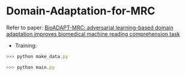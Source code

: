 # Domain-Adaptation-for-MRC

Refer to paper: [BioADAPT-MRC: adversarial learning-based domain adaptation improves biomedical machine reading comprehension task](https://arxiv.org/abs/2202.13174)

- Training:
```js
>>> python make_data.py

>>> python main.py
```
